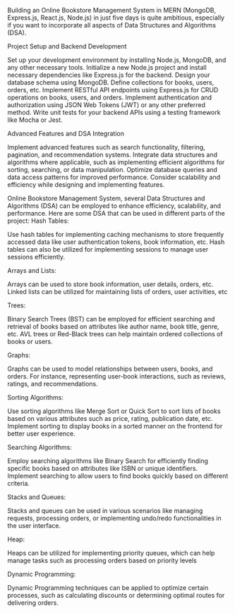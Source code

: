 Building an Online Bookstore Management System in MERN (MongoDB, Express.js, React.js, Node.js) in just five days is quite ambitious, especially if you want to incorporate all aspects of Data Structures and Algorithms (DSA).

Project Setup and Backend Development

Set up your development environment by installing Node.js, MongoDB, and any other necessary tools.
Initialize a new Node.js project and install necessary dependencies like Express.js for the backend.
Design your database schema using MongoDB. Define collections for books, users, orders, etc.
Implement RESTful API endpoints using Express.js for CRUD operations on books, users, and orders.
Implement authentication and authorization using JSON Web Tokens (JWT) or any other preferred method.
Write unit tests for your backend APIs using a testing framework like Mocha or Jest.

Advanced Features and DSA Integration

Implement advanced features such as search functionality, filtering, pagination, and recommendation systems.
Integrate data structures and algorithms where applicable, such as implementing efficient algorithms for sorting, searching, or data manipulation.
Optimize database queries and data access patterns for improved performance.
Consider scalability and efficiency while designing and implementing features.

Online Bookstore Management System, several Data Structures and Algorithms (DSA) can be employed to enhance efficiency, scalability, and performance. Here are some DSA that can be used in different parts of the project:
Hash Tables:

Use hash tables for implementing caching mechanisms to store frequently accessed data like user authentication tokens, book information, etc.
Hash tables can also be utilized for implementing sessions to manage user sessions efficiently.

Arrays and Lists:

Arrays can be used to store book information, user details, orders, etc.
Linked lists can be utilized for maintaining lists of orders, user activities, etc

Trees:

Binary Search Trees (BST) can be employed for efficient searching and retrieval of books based on attributes like author name, book title, genre, etc.
AVL trees or Red-Black trees can help maintain ordered collections of books or users.

Graphs:

Graphs can be used to model relationships between users, books, and orders. For instance, representing user-book interactions, such as reviews, ratings, and recommendations.

Sorting Algorithms:

Use sorting algorithms like Merge Sort or Quick Sort to sort lists of books based on various attributes such as price, rating, publication date, etc.
Implement sorting to display books in a sorted manner on the frontend for better user experience.

Searching Algorithms:

Employ searching algorithms like Binary Search for efficiently finding specific books based on attributes like ISBN or unique identifiers.
Implement searching to allow users to find books quickly based on different criteria.

Stacks and Queues:

Stacks and queues can be used in various scenarios like managing requests, processing orders, or implementing undo/redo functionalities in the user interface.

Heap:

Heaps can be utilized for implementing priority queues, which can help manage tasks such as processing orders based on priority levels

Dynamic Programming:

Dynamic Programming techniques can be applied to optimize certain processes, such as calculating discounts or determining optimal routes for delivering orders.
